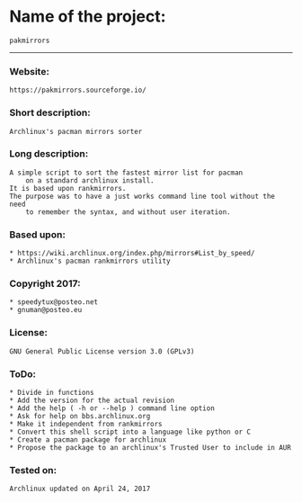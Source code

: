# Name of the project:
	pakmirrors
---

### Website:
	https://pakmirrors.sourceforge.io/

### Short description:
	Archlinux's pacman mirrors sorter

### Long description:
	A simple script to sort the fastest mirror list for pacman
		on a standard archlinux install.
	It is based upon rankmirrors.
	The purpose was to have a just works command line tool without the need
		to remember the syntax, and without user iteration.

### Based upon:
	* https://wiki.archlinux.org/index.php/mirrors#List_by_speed/
	* Archlinux's pacman rankmirrors utility

### Copyright 2017:
	* speedytux@posteo.net
	* gnuman@posteo.eu

### License:
	GNU General Public License version 3.0 (GPLv3)

### ToDo:
	* Divide in functions
	* Add the version for the actual revision
	* Add the help ( -h or --help ) command line option
	* Ask for help on bbs.archlinux.org
	* Make it independent from rankmirrors
	* Convert this shell script into a language like python or C
	* Create a pacman package for archlinux
	* Propose the package to an archlinux's Trusted User to include in AUR

### Tested on:
	Archlinux updated on April 24, 2017
